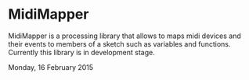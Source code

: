 # MidiMapper

MidiMapper is a processing library that allows to maps midi devices and their events to members of a sketch such as variables and functions. Currently this library is in development stage.


Monday, 16 February 2015
